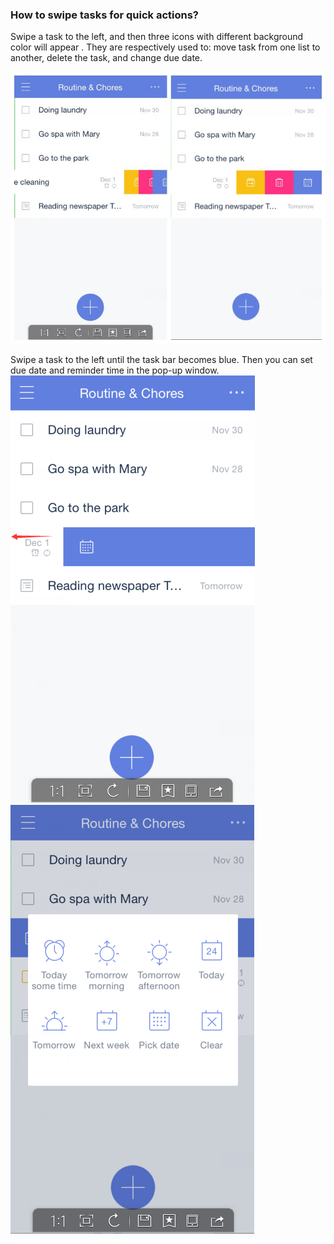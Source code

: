 ### How to swipe tasks for quick actions?
Swipe a task to the left, and then three icons with different background color will appear . They are respectively used to: move task from one list to another, delete the task, and change due date. 

![](swipetasks.jpg)

Swipe a task to the left until the task bar becomes blue. Then you can set due date and reminder time in the pop-up window. 
![](swipetasks30.png)
![](swipetasks40.png)



